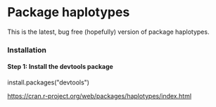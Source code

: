 # Package haplotypes


This is the latest, bug free (hopefully) version of package haplotypes. 

### Installation 

#### Step 1: Install the devtools package

install.packages("devtools")

https://cran.r-project.org/web/packages/haplotypes/index.html
